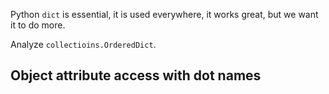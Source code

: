 Python `dict` is essential, it is used everywhere, it works great, but we want it to do more.

Analyze `collectioins.OrderedDict`.

Object attribute access with dot names
--------------------------------------------------------------------------------
